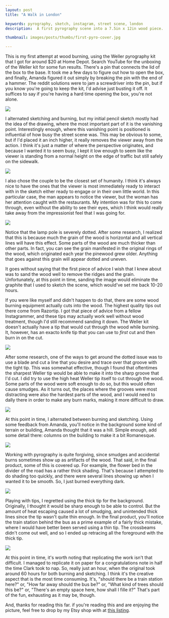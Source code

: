 ```yaml
---
layout: post
title: "A Walk in London"

keywords: pyrography, sketch, instagram, street scene, london
description:  A first pyrography scene into a 7.5in x 12in wood piece.

thumbnail: images/posts/thumbs/first-pyro-cover.jpg

---
```


This is my first attempt at wood burning, using the Weller pyrography kit that I got for around $20 at Home Depot. Search YouTube for the unboxing of the Weller kit for some fun results. There's a pin that connects the lid of the box to the base. It took me a few days to figure out how to open the box, and finally, Amanda figured it out simply by breaking the pin with the end of a hammer. The reddit solutions were to jam a screwdriver into the pin, but if you know you're going to keep the kit, I'd advise just busting it off. It suffices to say if you're having a hard time opening the box, you're not alone.

![](https://images-na.ssl-images-amazon.com/images/I/41sRDJAkd9L._AC_SX355_.jpg)

I alternated sketching and burning, but my initial pencil sketch mostly had the idea of the drawing, where the most important part of it is the vanishing point. Interestingly enough, where this vanishing point is positioned is influential of how busy the street scene was. This may be obvious to some, but if I'd placed it an inch higher, it really removes the viewer away from the action. I think it's just a matter of where the perspective originates, and because I wanted it to seem busy, I kept it low enough to seem like the viewer is standing from a normal height on the edge of traffic but still safely on the sidewalk. 

![](/galleria/images/posts/first-pyro-01.jpg)


I also chose the couple to be the closest set of humanity. I think it's always nice to have the ones that the viewer is most immediately ready to interact with in the sketch either ready to engage or in their own little world. In this particular case, the man appears to notice the viewer, but the woman has her attention caught with the restaurants. My intention was for this to come through, even without the ability to see their eyes, which I think would really take away from the impressionist feel that I was going for.

![](/galleria/images/posts/first-pyro-02.jpg)

Notice that the lamp pole is severely dotted. After some research, I realized that this is because much the grain of the wood is horizontal and all vertical lines will have this effect. Some parts of the wood are much thicker than other parts. In fact, you can see the grain manifested in the original rings of the wood, which originated each year the pinewood grew older. Anything that goes against this grain will appear dotted and uneven.

It goes without saying that the first piece of advice I wish that I knew about was to sand the wood well to remove the ridges and the grain. Unfortunately, at this point in time, sanding the image would eliminate the graphite that I used to sketch the scene, which would've set me back 10-20 hours.

If you were like myself and didn't happen to do that, there are some wood burning equipment actually cuts into the wood. The highest quality tips out there come from Razortip. I got that piece of advice from a fellow Instagrammer, and these tips may actually work well without wood treatment, though I'd still recommend sanding it down. The Weller kit doesn't actually have a tip that would cut through the wood while burning. It, however, has an exacto knife tip that you can use to *first* cut and then burn in on the cut.

![](/galleria/images/posts/first-pyro-03.jpg)

After some research, one of the ways to get around the dotted issue was to use a blade and cut a line that you desire and trace over that groove with the tight tip. This was somewhat effective, though I found that oftentimes the sharpest Weller tip would be able to make it into the sharp groove that I'd cut. I did try to use the high heat Weller tip itself to cut through the wood. Some parts of the wood were soft enough to do so, but this would often cause smudges. As it turns out, the places where the grooves were most distracting were also the hardest parts of the wood, and I would need to dally there in order to make any burn marks, making it more difficult to draw.

![](/galleria/images/posts/first-pyro-04.jpg)

At this point in time, I alternated between burning and sketching. Using some feedback from Amanda, you'll notice in the background some kind of terrain or building, Amanda thought that it was a hill. Simple enough, add some detail there: columns on the building to make it a bit Romanesque.

![](/galleria/images/posts/first-pyro-06.jpg)

Working with pyrography is quite forgiving, since smudges and accidental burns sometimes show up as artifacts of the wood. That said, in the final product, some of this is covered up. For example, the flower bed in the divider of the road has a rather thick shading. That's because I attempted to do shading too quickly, and there were several lines showing up when I wanted it to be smooth. So, I just burned everything dark.

![](/galleria/images/posts/first-pyro-08.jpg)

Playing with tips, I regretted using the thick tip for the background. Originally, I thought it would be sharp enough to be able to control. But the amount of heat escaping caused a lot of smudging, and unintended thick lines since the tip wasn't quite thin enough. In the final product, you'll notice the train station behind the bus as a prime example of a fairly thick mistake, where I would have better been served using a thin tip. The crossbeams didn't come out well, and so I ended up retracing all the foreground with the thick tip. 

![](/galleria/images/posts/first-pyro-09.jpg)

At this point in time, it's worth noting that replicating the work isn't that difficult. I managed to replicate it on paper for a congratulations note in half the time Clark took to nap. So, really just an hour, when the original took around 60 hours for both burning and sketching. I think it's the creative aspect that is the most time consuming. It's, "should there be a train station here?" or, "How far away should the bus be?" or, "What kind of trees should this be?" or, "There's an empty space here, how shall I fille it?"  That's part of the fun, exhausting as it may be, though.

And, thanks for reading this far. if you're reading this and are enjoying the picture, feel free to drop by my Etsy shop with at [this listing](https://www.etsy.com/listing/1045294647/a-walk-in-london).

